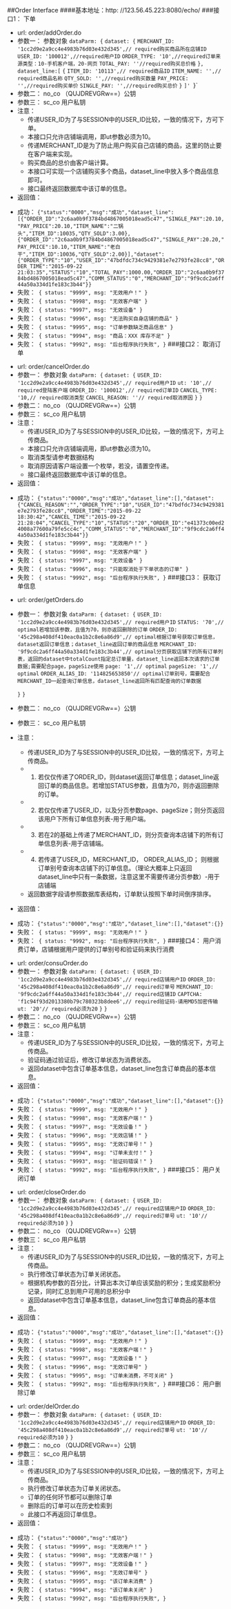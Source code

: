 ##Order Interface
####基本地址：http: //123.56.45.223:8080/echo/
###接口1： 下单
- url: order/addOrder.do
- 参数一： 参数对象
	`dataParm: {`
	`dataset: {`
		`MERCHANT_ID: '1cc2d9e2a9cc4e4983b76d03e432d345',// required购买商品所在店铺ID`
		`USER_ID: '100012',//required用户ID`
		`ORDER_TYPE: '10',//required订单来源类型：10-手机客户端，20-网页`
		`TOTAL_PAY: ''//required购买总价格`
	`},`
	`dataset_line:[`
	`{`
	`ITEM_ID: '10113',// required商品ID`
	`ITEM_NAME: '',// required商品名称`
	`QTY_SOLD: '',//required购买数量`
	`PAY_PRICE: '',//required购买单价`
	`SINGLE_PAY: '',//required购买总价`
	`}`
	`]'
	`}`
- 参数二： no_co （QUJDREVGRw==）公钥
- 参数三： sc_co 用户私钥
- 注意：
	+ 传递USER_ID为了与SESSION中的USER_ID比较，一致的情况下，方可下单。
	+ 本接口只允许店铺端调用，即ut参数必须为10。
	+ 传递MERCHANT_ID是为了防止用户购买自己店铺的商品，这里的防止要在客户端来实现。
	+ 购买商品的总价由客户端计算。
	+ 本接口可实现一个店铺购买多个商品，dataset_line中放入多个商品信息即可。
	+ 接口最终返回数据库中该订单的信息。
- 返回值：
 + 成功： `{"status":"0000","msg":"成功","dataset_line":[{"ORDER_ID":"2c6aa0b9f3784bd4867005018ead5c47","SINGLE_PAY":20.10,"PAY_PRICE":20.10,"ITEM_NAME":"二锅头","ITEM_ID":10035,"QTY_SOLD":3.00},{"ORDER_ID":"2c6aa0b9f3784bd4867005018ead5c47","SINGLE_PAY":20.20,"PAY_PRICE":10.10,"ITEM_NAME":"老白干","ITEM_ID":10036,"QTY_SOLD":2.00}],"dataset":{"ORDER_TYPE":"10","USER_ID":"47bdfdc734c9429381e7e2793fe28cc8","ORDER_TIME":"2015-09-22 21:03:35","STATUS":"10","TOTAL_PAY":1000.00,"ORDER_ID":"2c6aa0b9f3784bd4867005018ead5c47","COMM_STATUS":"0","MERCHANT_ID":"9f9cdc2a6ff44a50a334d1fe183c3b44"}}`
 + 失败：` {
	status: "9999",
	msg: "无效用户！"
}`
 + 失败：` {
	status: "9998",
	msg: "无效客户端"
}`
 + 失败：` {
	status: "9997",
	msg: "无效设备"
}`
 + 失败：` {
	status: "9996",
	msg: "无法购买自身店铺的商品"
}`
 + 失败：` {
	status: "9995",
	msg: "订单参数缺乏商品信息"
}`
 + 失败：` {
	status: "9994",
	msg: "商品：XXX 库存不足"
}`
 + 失败：` {
	status: "9992",
	msg: "后台程序执行失败",
}`
###接口2： 取消订单
- url: order/cancelOrder.do
- 参数一： 参数对象
	`dataParm: {`
	`dataset: {`
		`USER_ID: '1cc2d9e2a9cc4e4983b76d03e432d345',// required用户ID`
		`ut: '10',// required登陆客户端`
		`ORDER_ID: '100012',// required订单ID`
		`CANCEL_TYPE: '10,// required取消类型`
		`CANCEL_REASON: ''// required取消原因`
	`}`
	`}`
- 参数二： no_co （QUJDREVGRw==）公钥
- 参数三： sc_co 用户私钥
- 注意：
	+ 传递USER_ID为了与SESSION中的USER_ID比较，一致的情况下，方可上传商品。
	+ 本接口只允许店铺端调用，即ut参数必须为10。
	+ 取消类型请参考数据结构
	+ 取消原因请客户端设置一个枚举，若没，请置空传递。
	+ 接口最终返回数据库中该订单的信息。
- 返回值：
 + 成功： `{"status":"0000","msg":"成功","dataset_line":[],"dataset":{"CANCEL_REASON":"","ORDER_TYPE":"10","USER_ID":"47bdfdc734c9429381e7e2793fe28cc8","ORDER_TIME":"2015-09-22 18:30:42","CANCEL_TIME":"2015-09-22 21:28:04","CANCEL_TYPE":"10","STATUS":"20","ORDER_ID":"e41373c00ed24008a77600a79fe5cc4c","COMM_STATUS":"0","MERCHANT_ID":"9f9cdc2a6ff44a50a334d1fe183c3b44"}}`
 + 失败：` {
	status: "9999",
	msg: "无效用户！"
}`
 + 失败：` {
	status: "9998",
	msg: "无效客户端"
}`
 + 失败：` {
	status: "9997",
	msg: "无效设备"
}`
 + 失败：` {
	status: "9996",
	msg: "只能取消处于下单状态的订单"
}`
 + 失败：` {
	status: "9992",
	msg: "后台程序执行失败",
}`
###接口3： 获取订单信息
- url: order/getOrders.do
- 参数一： 参数对象
	`dataParm: {`
	`dataset: {`
		`USER_ID: '1cc2d9e2a9cc4e4983b76d03e432d345',// required用户ID`
		`STATUS: '70',// optimal若增加该参数，且值为70，则亦返回删除的订单`
		`ORDER_ID: '45c298a408df410eac0a1b2c8e6a86d9',// optimal根据订单号获取订单信息，dataset返回订单信息；dataset_line返回订单的商品信息`
		`MERCHANT_ID: '9f9cdc2a6ff44a50a334d1fe183c3b44',// optimal分页获取店铺下的所有订单列表，返回的dataset中totalCount指定总订单量，dataset_line返回本次请求的订单数据;需要配合page，pageSize使用`
		`page: '1',// optimal`
		`pageSize: '1',// optimal`
		`ORDER_ALIAS_ID: '114825653850'// optimal订单别号，需要配合MERCHANT_ID一起查询订单信息，dataset_line返回所有匹配查询的订单数据`
		
	`}`
	`}`
- 参数二： no_co （QUJDREVGRw==）公钥
- 参数三： sc_co 用户私钥
- 注意：
	+ 传递USER_ID为了与SESSION中的USER_ID比较，一致的情况下，方可上传商品。
	+ 1. 若仅仅传递了ORDER_ID，则dataset返回订单信息；dataset_line返回订单的商品信息。若增加STATUS参数，且值为70，则亦返回删除的订单。
	+ 2. 若仅仅传递了USER_ID，以及分页参数page、pageSize；则分页返回该用户下所有订单信息列表-用于用户端。
	+ 3. 若在2的基础上传递了MERCHANT_ID，则分页查询本店铺下的所有订单信息列表-用于店铺端。
	+ 4. 若传递了USER_ID，MERCHANT_ID， ORDER_ALIAS_ID； 则根据订单别号查询本店铺下的订单信息。（理论大概率上只返回dataset_line中只有一条数据，注意这里不需要传递分页参数）-用于店铺端
	+ 返回数据字段请参照数据库表结构，订单默认按照下单时间倒序排序。
- 返回值：
 + 成功： `{"status":"0000","msg":"成功","dataset_line":[],"dataset":{}}`
 + 失败：` {
	status: "9999",
	msg: "无效用户！"
}`
 + 失败：` {
	status: "9992",
	msg: "后台程序执行失败",
}`
###接口4： 用户消费订单，店铺根据用户提供的订单别号和验证码来执行消费
- url: order/consuOrder.do
- 参数一： 参数对象
	`dataParm: {`
	`dataset: {`
		`USER_ID: '1cc2d9e2a9cc4e4983b76d03e432d345',// required店铺用户ID`
		`ORDER_ID: '45c298a408df410eac0a1b2c8e6a86d9',// required订单号`
		`MERCHANT_ID: '9f9cdc2a6ff44a50a334d1fe183c3b44',// required店铺ID`
		`CAPTCHA: 'f1c94f93d2013380b79c780323b8dee6',// required验证码-请用MD5加密传输`
		`ut: '20'// required必须为20`
	`}`
	`}`
- 参数二： no_co （QUJDREVGRw==）公钥
- 参数三： sc_co 用户私钥
- 注意：
	+ 传递USER_ID为了与SESSION中的USER_ID比较，一致的情况下，方可上传商品。
	+ 验证码通过验证后，修改订单状态为消费状态。
	+ 返回dataset中包含订单基本信息，dataset_line包含订单商品的基本信息。
- 返回值：
 + 成功： `{"status":"0000","msg":"成功","dataset_line":[],"dataset":{}}`
 + 失败：` {
	status: "9999",
	msg: "无效用户！"
}`
 + 失败：` {
	status: "9998",
	msg: "无效客户端！"
}`
 + 失败：` {
	status: "9997",
	msg: "无效设备！"
}`
 + 失败：` {
	status: "9996",
	msg: "无效店铺！"
}`
 + 失败：` {
	status: "9995",
	msg: "无效订单号！"
}`
 + 失败：` {
	status: "9994",
	msg: "订单未支付！"
}`
 + 失败：` {
	status: "9993",
	msg: "验证码错误！"
}`
 + 失败：` {
	status: "9992",
	msg: "后台程序执行失败",
}`
###接口5： 用户关闭订单
- url: order/closeOrder.do
- 参数一： 参数对象
	`dataParm: {`
	`dataset: {`
		`USER_ID: '1cc2d9e2a9cc4e4983b76d03e432d345',// required店铺用户ID`
		`ORDER_ID: '45c298a408df410eac0a1b2c8e6a86d9',// required订单号`
		`ut: '10'// required必须为10`
	`}`
	`}`
- 参数二： no_co （QUJDREVGRw==）公钥
- 参数三： sc_co 用户私钥
- 注意：
	+ 传递USER_ID为了与SESSION中的USER_ID比较，一致的情况下，方可上传商品。
	+ 执行修改订单状态为订单关闭状态。
	+ 根据机构参数的百分比，计算出本次订单应该奖励的积分；生成奖励积分记录，同时汇总到用户可用的总积分中
	+ 返回dataset中包含订单基本信息，dataset_line包含订单商品的基本信息。
- 返回值：
 + 成功： `{"status":"0000","msg":"成功","dataset_line":[],"dataset":{}}`
 + 失败：` {
	status: "9999",
	msg: "无效用户！"
}`
 + 失败：` {
	status: "9998",
	msg: "无效客户端！"
}`
 + 失败：` {
	status: "9997",
	msg: "无效设备！"
}`
 + 失败：` {
	status: "9996",
	msg: "无效订单号"
}`
 + 失败：` {
	status: "9995",
	msg: "订单未消费，不可关闭"
}`
 + 失败：` {
	status: "9992",
	msg: "后台程序执行失败",
}`
###接口6： 用户删除订单
- url: order/delOrder.do
- 参数一： 参数对象
	`dataParm: {`
	`dataset: {`
		`USER_ID: '1cc2d9e2a9cc4e4983b76d03e432d345',// required店铺用户ID`
		`ORDER_ID: '45c298a408df410eac0a1b2c8e6a86d9',// required订单号`
		`ut: '10'// required必须为10`
	`}`
	`}`
- 参数二： no_co （QUJDREVGRw==）公钥
- 参数三： sc_co 用户私钥
- 注意：
	+ 传递USER_ID为了与SESSION中的USER_ID比较，一致的情况下，方可上传商品。
	+ 执行修改订单状态为订单关闭状态。
	+ 订单的任何环节都可以删除订单
	+ 删除后的订单可以在历史检索到
	+ 此接口不再返回订单信息。
- 返回值：
 + 成功： `{"status":"0000","msg":"成功"}`
 + 失败：` {
	status: "9999",
	msg: "无效用户！"
}`
 + 失败：` {
	status: "9998",
	msg: "无效客户端！"
}`
 + 失败：` {
	status: "9997",
	msg: "无效设备！"
}`
 + 失败：` {
	status: "9996",
	msg: "无效订单号"
}`
 + 失败：` {
	status: "9995",
	msg: "该订单未消费"
}`
 + 失败：` {
	status: "9994",
	msg: "该订单未关闭"
}`
 + 失败：` {
	status: "9992",
	msg: "后台程序执行失败",
}`

